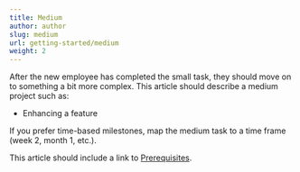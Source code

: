 ```yaml
---
title: Medium
author: author
slug: medium
url: getting-started/medium
weight: 2
---
```


After the new employee has completed the small task, they should move on to something a bit more complex. This article should describe a medium project such as:

* Enhancing a feature

If you prefer time-based milestones, map the medium task to a time frame (week 2, month 1, etc.).

This article should include a link to [Prerequisites]({{sitebase.url}}/dev-environment-setup/#prerequisites).
